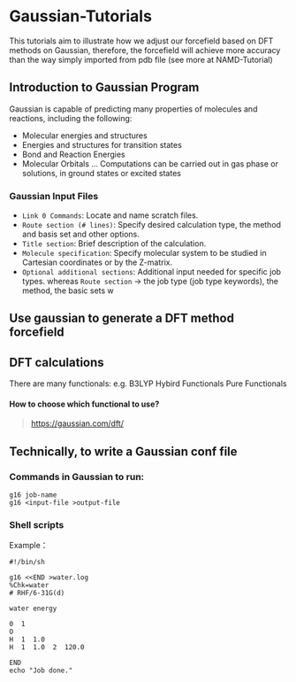# Gaussian-Tutorials
This tutorials aim to illustrate how we adjust our forcefield based on DFT methods on Gaussian, therefore, the forcefield will achieve more accuracy than the way simply imported from pdb file (see more at NAMD-Tutorial)

## Introduction to Gaussian Program
Gaussian is capable of predicting many properties of molecules and reactions, including the
following: 
- Molecular energies and structures 
- Energies and structures for transition states
- Bond and Reaction Energies
- Molecular Orbitals 
...
Computations can be carried out in gas phase or solutions, in ground states or excited states

### Gaussian Input Files 
- `Link 0 Commands`: Locate and name scratch files. 
- `Route section (# lines)`: Specify desired calculation type, the method
and basis set and other options.
- `Title section`: Brief description of the calculation.
- `Molecule specification`: Specify molecular system to be studied in
Cartesian coordinates or by the Z-matrix.
- `Optional additional sections`: Additional input needed for specific job
types. 
whereas `Route section` -> the job type (job type keywords), the method, the basic sets
w
## Use gaussian to generate a DFT method forcefield
## DFT calculations

There are many functionals: e.g. B3LYP
Hybird Functionals Pure Functionals 

#### How to choose which functional to use?
> https://gaussian.com/dft/


## Technically, to write a Gaussian conf file
### Commands in Gaussian to run: 
```
g16 job-name
g16 <input-file >output-file
```

### Shell scripts

Example：
```
#!/bin/sh

g16 <<END >water.log
%Chk=water
# RHF/6-31G(d)
 
water energy
 
0  1
O
H  1  1.0
H  1  1.0  2  120.0
 
END
echo "Job done."
